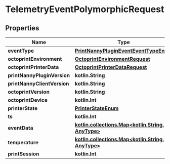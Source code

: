 
# TelemetryEventPolymorphicRequest

## Properties
Name | Type | Description | Notes
------------ | ------------- | ------------- | -------------
**eventType** | [**PrintNannyPluginEventEventTypeEnum**](PrintNannyPluginEventEventTypeEnum.md) |  | 
**octoprintEnvironment** | [**OctoprintEnvironmentRequest**](OctoprintEnvironmentRequest.md) |  | 
**octoprintPrinterData** | [**OctoprintPrinterDataRequest**](OctoprintPrinterDataRequest.md) |  | 
**printNannyPluginVersion** | **kotlin.String** |  | 
**printNannyClientVersion** | **kotlin.String** |  | 
**octoprintVersion** | **kotlin.String** |  | 
**octoprintDevice** | **kotlin.Int** |  | 
**printerState** | [**PrinterStateEnum**](PrinterStateEnum.md) |  | 
**ts** | **kotlin.Int** |  |  [optional]
**eventData** | [**kotlin.collections.Map&lt;kotlin.String, AnyType&gt;**](AnyType.md) |  |  [optional]
**temperature** | [**kotlin.collections.Map&lt;kotlin.String, AnyType&gt;**](AnyType.md) |  |  [optional]
**printSession** | **kotlin.Int** |  |  [optional]



